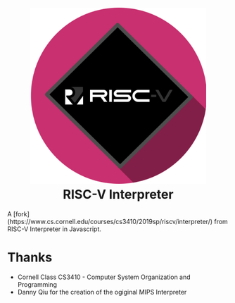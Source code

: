 <h1 align="center">
  <br>
  <img src="./img/CAr-riscv.png" alt="RISC-V Interpreter Logo" width="400">
  <br>
  RISC-V Interpreter
  <br>
</h1>
A [fork](https://www.cs.cornell.edu/courses/cs3410/2019sp/riscv/interpreter/) from RISC-V Interpreter in Javascript.

# Thanks
* Cornell Class CS3410 - Computer System Organization and Programming
* Danny Qiu for the creation of the ogiginal MIPS Interpreter
